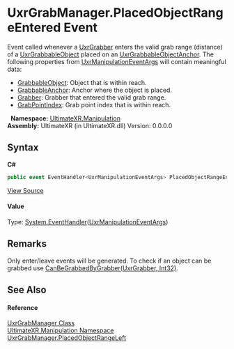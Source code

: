 # UxrGrabManager.PlacedObjectRangeEntered Event
 

Event called whenever a <a href="T_UltimateXR_Manipulation_UxrGrabber">UxrGrabber</a> enters the valid grab range (distance) of a <a href="T_UltimateXR_Manipulation_UxrGrabbableObject">UxrGrabbableObject</a> placed on an <a href="T_UltimateXR_Manipulation_UxrGrabbableObjectAnchor">UxrGrabbableObjectAnchor</a>. The following properties from <a href="T_UltimateXR_Manipulation_UxrManipulationEventArgs">UxrManipulationEventArgs</a> will contain meaningful data:
&nbsp;<ul><li><a href="P_UltimateXR_Manipulation_UxrManipulationEventArgs_GrabbableObject">GrabbableObject</a>: Object that is within reach.</li><li><a href="P_UltimateXR_Manipulation_UxrManipulationEventArgs_GrabbableAnchor">GrabbableAnchor</a>: Anchor where the object is placed.</li><li><a href="P_UltimateXR_Manipulation_UxrManipulationEventArgs_Grabber">Grabber</a>: Grabber that entered the valid grab range.</li><li><a href="P_UltimateXR_Manipulation_UxrManipulationEventArgs_GrabPointIndex">GrabPointIndex</a>: Grab point index that is within reach.</li></ul>&nbsp;
**Namespace:**&nbsp;<a href="N_UltimateXR_Manipulation">UltimateXR.Manipulation</a><br />**Assembly:**&nbsp;UltimateXR (in UltimateXR.dll) Version: 0.0.0.0

## Syntax

**C#**<br />
``` C#
public event EventHandler<UxrManipulationEventArgs> PlacedObjectRangeEntered
```

<a href="UltimateXR/Scripts/Manipulation/UxrGrabManager.cs" rel="noopener noreferrer" title="View the source code">View Source</a><br />

#### Value
Type: <a href="https://docs.microsoft.com/dotnet/api/system.eventhandler-1" target="_blank" rel="noopener noreferrer">System.EventHandler</a>(<a href="T_UltimateXR_Manipulation_UxrManipulationEventArgs">UxrManipulationEventArgs</a>)

## Remarks
Only enter/leave events will be generated. To check if an object can be grabbed use <a href="M_UltimateXR_Manipulation_UxrGrabbableObject_CanBeGrabbedByGrabber">CanBeGrabbedByGrabber(UxrGrabber, Int32)</a>.

## See Also


#### Reference
<a href="T_UltimateXR_Manipulation_UxrGrabManager">UxrGrabManager Class</a><br /><a href="N_UltimateXR_Manipulation">UltimateXR.Manipulation Namespace</a><br /><a href="E_UltimateXR_Manipulation_UxrGrabManager_PlacedObjectRangeLeft">UxrGrabManager.PlacedObjectRangeLeft</a><br />